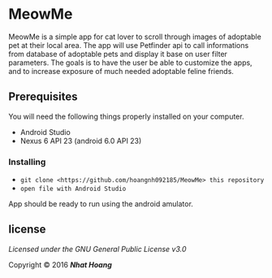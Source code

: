 # MeowMe

MeowMe is a simple app for cat lover to scroll through images of adoptable pet at their local area. The app will use Petfinder api to call informations from database of adoptable pets and display it base on user filter parameters.
 The goals is to have the user be able to customize the apps, and to increase exposure of much needed adoptable feline friends.

## Prerequisites

You will need the following things properly installed on your computer.

* Android Studio
* Nexus 6 API 23 (android 6.0 API 23)

### Installing

* `git clone <https://github.com/hoangnh092185/MeowMe> this repository`
* `open file with Android Studio`

App should be ready to run using the android amulator.


## license ##
*Licensed under the GNU General Public License v3.0*

Copyright &copy; 2016 **_Nhat Hoang_**
